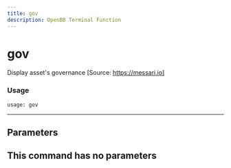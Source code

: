 ```yaml
---
title: gov
description: OpenBB Terminal Function
---
```


# gov

Display asset's governance [Source: https://messari.io]
### Usage 
```python
usage: gov
```
---
## Parameters
This command has no parameters
---
